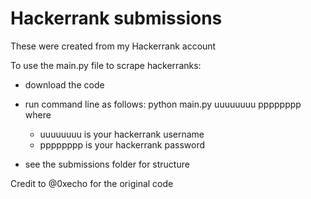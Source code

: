 # Hackerrank submissions
These were created from my Hackerrank account


To use the main.py file to scrape hackerranks:
  * download the code
  * run command line as follows: python main.py uuuuuuuu pppppppp
    where
    * uuuuuuuu is your hackerrank username
    * pppppppp is your hackerrank password

 * see the submissions folder for structure

Credit to @0xecho for the original code 
